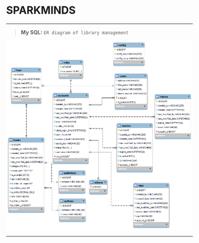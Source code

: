# SPARKMINDS

***
>**My SQL:**
`ER diagram of library management`

![h](https://github.com/datdonguyen99/SPARKMINDS/raw/main/src/assets/ER_diagram_library.png)
***
